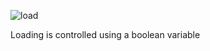 

![load](https://user-images.githubusercontent.com/74947287/229346130-a35b24bc-52f9-445c-b4ef-b55c22eaf911.gif)


Loading is controlled using a boolean variable

